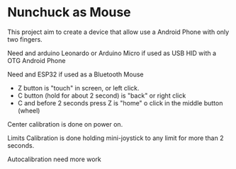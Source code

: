 # Nunchuck as Mouse

This project aim to create a device that allow use a Android Phone with only two fingers.

Need and arduino Leonardo or Arduino Micro if used as USB HID with a OTG Android Phone

Need and ESP32 if used as a Bluetooth Mouse

*  Z button is "touch" in screen, or left click.
*  C button (hold for about 2 second) is "back" or right click 
*  C and before 2 seconds press Z is "home" o click in the middle button (wheel)

Center calibration is done on power on.

Limits Calibration is done holding mini-joystick to any limit for more than 2 seconds.

Autocalibration need more work

